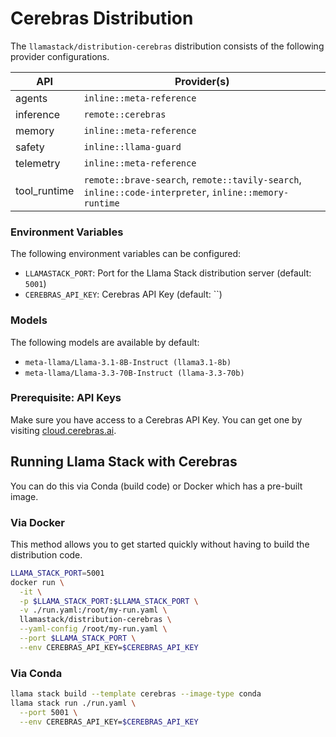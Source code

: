 # Cerebras Distribution

The `llamastack/distribution-cerebras` distribution consists of the following provider configurations.

| API | Provider(s) |
|-----|-------------|
| agents | `inline::meta-reference` |
| inference | `remote::cerebras` |
| memory | `inline::meta-reference` |
| safety | `inline::llama-guard` |
| telemetry | `inline::meta-reference` |
| tool_runtime | `remote::brave-search`, `remote::tavily-search`, `inline::code-interpreter`, `inline::memory-runtime` |


### Environment Variables

The following environment variables can be configured:

- `LLAMASTACK_PORT`: Port for the Llama Stack distribution server (default: `5001`)
- `CEREBRAS_API_KEY`: Cerebras API Key (default: ``)

### Models

The following models are available by default:

- `meta-llama/Llama-3.1-8B-Instruct (llama3.1-8b)`
- `meta-llama/Llama-3.3-70B-Instruct (llama-3.3-70b)`


### Prerequisite: API Keys

Make sure you have access to a Cerebras API Key. You can get one by visiting [cloud.cerebras.ai](https://cloud.cerebras.ai/).


## Running Llama Stack with Cerebras

You can do this via Conda (build code) or Docker which has a pre-built image.

### Via Docker

This method allows you to get started quickly without having to build the distribution code.

```bash
LLAMA_STACK_PORT=5001
docker run \
  -it \
  -p $LLAMA_STACK_PORT:$LLAMA_STACK_PORT \
  -v ./run.yaml:/root/my-run.yaml \
  llamastack/distribution-cerebras \
  --yaml-config /root/my-run.yaml \
  --port $LLAMA_STACK_PORT \
  --env CEREBRAS_API_KEY=$CEREBRAS_API_KEY
```

### Via Conda

```bash
llama stack build --template cerebras --image-type conda
llama stack run ./run.yaml \
  --port 5001 \
  --env CEREBRAS_API_KEY=$CEREBRAS_API_KEY
```
